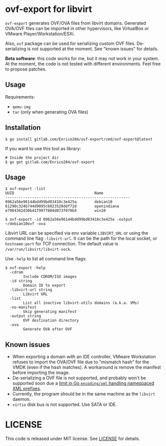 # ovf-export for libvirt

`ovf-export` generates OVF/OVA files from libvirt domains. Generated OVA/OVF
files can be imported in other hypervisors, like VirtualBox or VMware
Player/Workstation/ESXi.

Also, `ovf` package can be used for serializing custom OVF files.
De-serializing is not supported at the moment. See "known issues" for details.

**Beta software**: this code works for me, but it may not work in your system.
At the moment, the code is not tested with different environments. Feel free to
propose patches.

## Usage

Requirements:
* `qemu-img`
* `tar` (only when generating OVA files)

## Installation

```shell
$ go install gitlab.com/Enrico204/ovf-export/cmd/ovf-export@latest
```

If you want to use this tool as library:

```shell
# Inside the project dir
$ go get gitlab.com/Enrico204/ovf-export
```

## Usage

```shell
$ ovf-export -list
UUID                                    Name
--------------------------------------------------------
0962a56e96144bdd99bd83418c3e425a        debian10
61290c324b744d9095c6023520ddf72d        openindiana
e7904362d30b4179977804d073f070b4        win10

$ ovf-export -id 0962a56e96144bdd99bd83418c3e425a -output ~/debian10ovf -ova
```

Libvirt URL can be specified via env variable `LIBVIRT_URL` or using the
command line flag `-libvirt-url`. It can be the path for the local socket, or
`hostname:port` for TCP connection. The default value is `/var/run/libvirt/libvirt-sock`.

Use `-help` to list all command line flags:

```shell
$ ovf-export -help
  -cdrom
        Include CDROM/ISO images
  -id string
        Domain ID to export
  -libvirt-url string
        Libvirt URL
  -list
        List all inactive libvirt-utils domains (a.k.a. VMs)
  -no-manifest
        Skip generating manifest
  -output string
        OVF destination directory
  -ova
        Generate OVA after OVF
```

## Known issues

* When exporting a domain with an IDE controller, VMware Workstation refuses to
import  the OVA/OVF file due to "mismatch hash" for the VMDK (even if the hash
matches). A workaround is remove the manifest before importing the image.
* De-serializing a OVF file is not supported, and probably won't be supported 
soon due a [limit in Go `encoding/xml` handling namespaced XML prefixes](https://github.com/golang/go/issues/9519).
* Currently, the program should be in the same machine as the `libvirt` daemon.
* `virtio` disk bus is not supported. Use SATA or IDE.

# LICENSE

This code is released under MIT license. See [LICENSE](LICENSE) for details.
